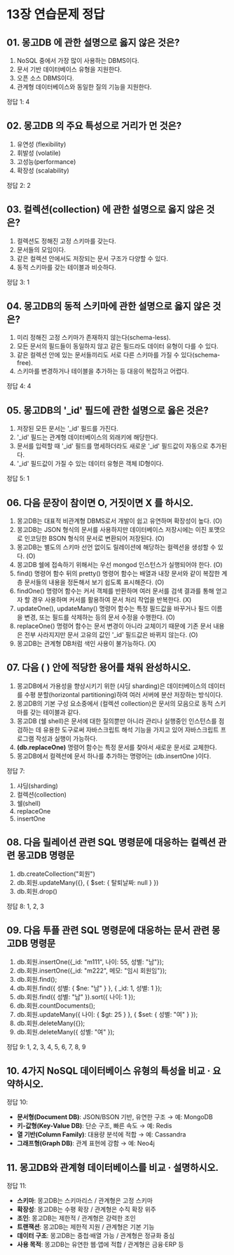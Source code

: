 # 13장 연습문제 정답

## 01. 몽고DB 에 관한 설명으로 옳지 않은 것은?

1. NoSQL 중에서 가장 많이 사용하는 DBMS이다.  
2. 문서 기반 데이터베이스 유형을 지원한다.  
3. 오픈 소스 DBMS이다.  
4. 관계형 데이터베이스와 동일한 질의 기능을 지원한다.  

정답 1: 4


## 02. 몽고DB 의 주요 특성으로 거리가 먼 것은?

1. 유연성 (flexibility)  
2. 휘발성 (volatile)  
3. 고성능(performance)  
4. 확장성 (scalability)  

정답 2: 2


## 03. 컬렉션(collection) 에 관한 설명으로 옳지 않은 것은?

1. 컬렉션도 정해진 고정 스키마를 갖는다.  
2. 문서들의 모임이다.  
3. 같은 컬렉션 안에서도 저장되는 문서 구조가 다양할 수 있다.  
4. 동적 스키마를 갖는 테이블과 비슷하다.  

정답 3: 1


## 04. 몽고DB의 동적 스키마에 관한 설명으로 옳지 않은 것은?

1. 미리 정해진 고정 스키마가 존재하지 않는다(schema-less).  
2. 모든 문서의 필드들이 동일하지 않고 같은 필드라도 데이터 유형이 다를 수 있다.  
3. 같은 컬렉션 안에 있는 문서들끼리도 서로 다른 스키마를 가질 수 있다(schema-free).  
4. 스키마를 변경하거나 테이블을 추가하는 등 대응이 복잡하고 어렵다.  

정답 4: 4


## 05. 몽고DB의 '_id' 필드에 관한 설명으로 옳은 것은?

1. 저장된 모든 문서는 '_id' 필드를 가진다.  
2. '_id' 필드는 관계형 데이터베이스의 외래키에 해당한다.  
3. 문서를 입력할 때 '_id' 필드를 명세하더라도 새로운 '_id' 필드값이 자동으로 추가된다.  
4. '_id' 필드값이 가질 수 있는 데이터 유형은 객체 ID형이다.  

정답 5: 1


## 06. 다음 문장이 참이면 O, 거짓이면 X 를 하시오.

1. 몽고DB는 대표적 비관계형 DBMS로서 개발이 쉽고 유연하며 확장성이 높다. (O)  
2. 몽고DB는 JSON 형식의 문서를 사용하지만 데이터베이스 저장시에는 이진 포맷으로 인코딩한 BSON 형식의 문서로 변환되어 저장된다. (O)  
3. 몽고DB는 별도의 스키마 선언 없이도 릴레이션에 해당하는 컬렉션을 생성할 수 있다. (O)  
4. 몽고DB 쉘에 접속하기 위해서는 우선 mongod 인스턴스가 실행되어야 한다. (O)  
5. find() 명령어 함수 뒤의 pretty() 명령어 함수는 배열과 내장 문서와 같이 복잡한 계층 문서들의 내용을 정돈해서 보기 쉽도록 표시해준다. (O)  
6. findOne() 명령어 함수는 커서 객체를 반환하며 여러 문서를 검색 결과를 통해 얻고자 할 경우 사용하며 커서를 활용하여 문서 처리 작업을 반복한다. (X)  
7. updateOne(), updateMany() 명령어 함수는 특정 필드값을 바꾸거나 필드 이름을 변경, 또는 필드를 삭제하는 등의 문서 수정을 수행한다. (O)  
8. replaceOne() 명령어 함수는 문서 변경이 아니라 교체이기 때문에 기존 문서 내용은 전부 사라지지만 문서 고유의 값인 '_id' 필드값은 바뀌지 않는다. (O)  
9. 몽고DB는 관계형 DB처럼 색인 사용이 불가능하다. (X)  


## 07. 다음 ( ) 안에 적당한 용어를 채워 완성하시오.

1. 몽고DB에서 가용성을 향상시키기 위한 (샤딩 sharding)은 데이터베이스의 데이터를 수평 분할(horizontal partitioning)하여 여러 서버에 분산 저장하는 방식이다.  
2. 몽고DB의 기본 구성 요소중에서 (컬렉션 collection)은 문서의 모음으로 동적 스키마를 갖는 테이블과 같다.  
3. 몽고DB (쉘 shell)은 문서에 대한 질의뿐만 아니라 관리나 실행중인 인스턴스를 점검하는 데 유용한 도구로써 자바스크립트 해석 기능을 가지고 있어 자바스크립트 프로그램 작성과 실행이 가능하다.  
4. **(db.replaceOne)** 명령어 함수는 특정 문서를 찾아서 새로운 문서로 교체한다.  
5. 몽고DB에서 컬렉션에 문서 하나를 추가하는 명령어는 (db.insertOne )이다.  

정답 7:  
1. 샤딩(sharding)  
2. 컬렉션(collection)  
3. 쉘(shell)  
4. replaceOne  
5. insertOne


## 08. 다음 릴레이션 관련 SQL 명령문에 대응하는 컬렉션 관련 몽고DB 명령문

1. db.createCollection("회원")  
2. db.회원.updateMany({}, { $set: { 탈퇴날짜: null } })  
3. db.회원.drop()  

정답 8: 1, 2, 3


## 09. 다음 투플 관련 SQL 명령문에 대응하는 문서 관련 몽고DB 명령문

1. db.회원.insertOne({_id: "m111", 나이: 55, 성별: "남"});  
2. db.회원.insertOne({_id: "m222", 메모: "임시 회원임"});  
3. db.회원.find();  
4. db.회원.find({ 성별: { $ne: "남" } }, { _id: 1, 성별: 1 });  
5. db.회원.find({ 성별: "남" }).sort({ 나이: 1 });  
6. db.회원.countDocuments();  
7. db.회원.updateMany({ 나이: { $gt: 25 } }, { $set: { 성별: "여" } });  
8. db.회원.deleteMany({});  
9. db.회원.deleteMany({ 성별: "여" });  

정답 9: 1, 2, 3, 4, 5, 6, 7, 8, 9


## 10. 4가지 NoSQL 데이터베이스 유형의 특성을 비교 · 요약하시오.

정답 10:  
- **문서형(Document DB)**: JSON/BSON 기반, 유연한 구조 → 예: MongoDB  
- **키-값형(Key-Value DB)**: 단순 구조, 빠른 속도 → 예: Redis  
- **열 기반(Column Family)**: 대용량 분석에 적합 → 예: Cassandra  
- **그래프형(Graph DB)**: 관계 표현에 강함 → 예: Neo4j


## 11. 몽고DB와 관계형 데이터베이스를 비교 · 설명하시오.

정답 11:  
- **스키마**: 몽고DB는 스키마리스 / 관계형은 고정 스키마  
- **확장성**: 몽고DB는 수평 확장 / 관계형은 수직 확장 위주  
- **조인**: 몽고DB는 제한적 / 관계형은 강력한 조인  
- **트랜잭션**: 몽고DB는 제한적 지원 / 관계형은 기본 기능  
- **데이터 구조**: 몽고DB는 중첩·배열 가능 / 관계형은 정규화 중심  
- **사용 목적**: 몽고DB는 유연한 웹·앱에 적합 / 관계형은 금융·ERP 등
